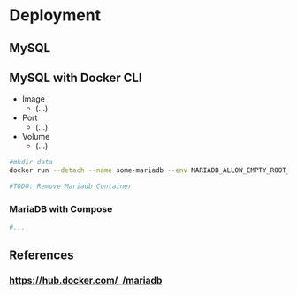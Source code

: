 # Deployment

## MySQL

## MySQL with Docker CLI

* Image
  * (...)
* Port
  * (...)
* Volume
  * (...)

```bash
#mkdir data
docker run --detach --name some-mariadb --env MARIADB_ALLOW_EMPTY_ROOT_PASSWORD=1 -p 3306:3306 -v ./data:/var/lib/mysql mariadb:latest
```

```bash
#TODO: Remove Mariadb Container
```

### MariaDB with Compose

```yaml
#...
```

## References
### https://hub.docker.com/_/mariadb